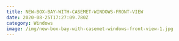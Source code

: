 ```yaml
---
title: NEW-BOX-BAY-WITH-CASEMET-WINDOWS-FRONT-VIEW
date: 2020-08-25T17:27:09.780Z
category: Windows
image: /img/new-box-bay-with-casemet-windows-front-view-1.jpg
---
```

